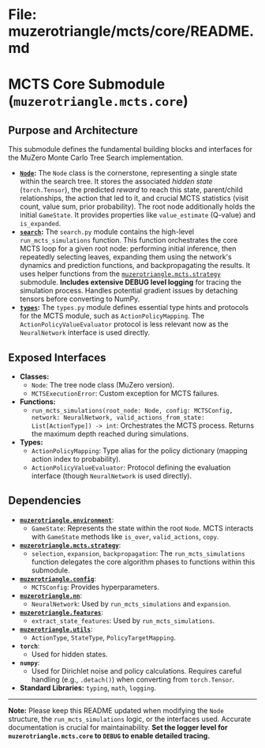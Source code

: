 # File: muzerotriangle/mcts/core/README.md
# MCTS Core Submodule (`muzerotriangle.mcts.core`)

## Purpose and Architecture

This submodule defines the fundamental building blocks and interfaces for the MuZero Monte Carlo Tree Search implementation.

-   **[`Node`](node.py):** The `Node` class is the cornerstone, representing a single state within the search tree. It stores the associated *hidden state* (`torch.Tensor`), the predicted *reward* to reach this state, parent/child relationships, the action that led to it, and crucial MCTS statistics (visit count, value sum, prior probability). The root node additionally holds the initial `GameState`. It provides properties like `value_estimate` (Q-value) and `is_expanded`.
-   **[`search`](search.py):** The `search.py` module contains the high-level `run_mcts_simulations` function. This function orchestrates the core MCTS loop for a given root node: performing initial inference, then repeatedly selecting leaves, expanding them using the network's dynamics and prediction functions, and backpropagating the results. It uses helper functions from the [`muzerotriangle.mcts.strategy`](../strategy/README.md) submodule. **Includes extensive DEBUG level logging** for tracing the simulation process. Handles potential gradient issues by detaching tensors before converting to NumPy.
-   **[`types`](types.py):** The `types.py` module defines essential type hints and protocols for the MCTS module, such as `ActionPolicyMapping`. The `ActionPolicyValueEvaluator` protocol is less relevant now as the `NeuralNetwork` interface is used directly.

## Exposed Interfaces

-   **Classes:**
    -   `Node`: The tree node class (MuZero version).
    -   `MCTSExecutionError`: Custom exception for MCTS failures.
-   **Functions:**
    -   `run_mcts_simulations(root_node: Node, config: MCTSConfig, network: NeuralNetwork, valid_actions_from_state: List[ActionType]) -> int`: Orchestrates the MCTS process. Returns the maximum depth reached during simulations.
-   **Types:**
    -   `ActionPolicyMapping`: Type alias for the policy dictionary (mapping action index to probability).
    -   `ActionPolicyValueEvaluator`: Protocol defining the evaluation interface (though `NeuralNetwork` is used directly).

## Dependencies

-   **[`muzerotriangle.environment`](../../environment/README.md)**:
    -   `GameState`: Represents the state within the root `Node`. MCTS interacts with `GameState` methods like `is_over`, `valid_actions`, `copy`.
-   **[`muzerotriangle.mcts.strategy`](../strategy/README.md)**:
    -   `selection`, `expansion`, `backpropagation`: The `run_mcts_simulations` function delegates the core algorithm phases to functions within this submodule.
-   **[`muzerotriangle.config`](../../config/README.md)**:
    -   `MCTSConfig`: Provides hyperparameters.
-   **[`muzerotriangle.nn`](../../nn/README.md)**:
    -   `NeuralNetwork`: Used by `run_mcts_simulations` and `expansion`.
-   **[`muzerotriangle.features`](../../features/README.md)**:
    -   `extract_state_features`: Used by `run_mcts_simulations`.
-   **[`muzerotriangle.utils`](../../utils/README.md)**:
    -   `ActionType`, `StateType`, `PolicyTargetMapping`.
-   **`torch`**:
    -   Used for hidden states.
-   **`numpy`**:
    -   Used for Dirichlet noise and policy calculations. Requires careful handling (e.g., `.detach()`) when converting from `torch.Tensor`.
-   **Standard Libraries:** `typing`, `math`, `logging`.

---

**Note:** Please keep this README updated when modifying the `Node` structure, the `run_mcts_simulations` logic, or the interfaces used. Accurate documentation is crucial for maintainability. **Set the logger level for `muzerotriangle.mcts.core` to `DEBUG` to enable detailed tracing.**